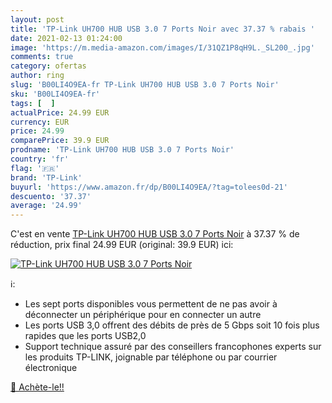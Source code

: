 ```yaml
---
layout: post
title: 'TP-Link UH700 HUB USB 3.0 7 Ports Noir avec 37.37 % rabais '
date: 2021-02-13 01:24:00
image: 'https://m.media-amazon.com/images/I/31QZ1P8qH9L._SL200_.jpg'
comments: true
category: ofertas
author: ring
slug: 'B00LI4O9EA-fr TP-Link UH700 HUB USB 3.0 7 Ports Noir'
sku: 'B00LI4O9EA-fr'
tags: [  ]
actualPrice: 24.99 EUR
currency: EUR
price: 24.99
comparePrice: 39.9 EUR
prodname: 'TP-Link UH700 HUB USB 3.0 7 Ports Noir'
country: 'fr'
flag: '🇫🇷'
brand: 'TP-Link'
buyurl: 'https://www.amazon.fr/dp/B00LI4O9EA/?tag=tolees0d-21'
descuento: '37.37'
average: '24.99'
---
```


C'est en vente [TP-Link UH700 HUB USB 3.0 7 Ports Noir](https://www.amazon.fr/dp/B00LI4O9EA/?tag=tolees0d-21)  à  37.37 % de réduction, prix final  24.99 EUR (original: 39.9 EUR) ici:

[![TP-Link UH700 HUB USB 3.0 7 Ports Noir](https://m.media-amazon.com/images/I/31QZ1P8qH9L._SL200_.jpg)](https://www.amazon.fr/dp/B00LI4O9EA/?tag=tolees0d-21)

ℹ️:

- Les sept ports disponibles vous permettent de ne pas avoir à déconnecter un périphérique pour en connecter un autre
- Les ports USB 3,0 offrent des débits de près de 5 Gbps soit 10 fois plus rapides que les ports USB2,0
- Support technique assuré par des conseillers francophones experts sur les produits TP-LINK, joignable par téléphone ou par courrier électronique

[🛒 Achète-le!!](https://www.amazon.fr/dp/B00LI4O9EA/?tag=tolees0d-21)
